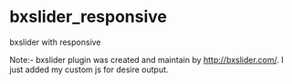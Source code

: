 bxslider_responsive
===================

bxslider with responsive

Note:- bxslider plugin was created and maintain by http://bxslider.com/. I just added my custom js for desire output. 
